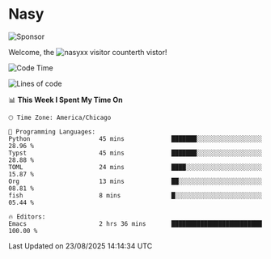 # Nasy

<!--
<p align="center">
<img height="200" src="https://github-readme-stats.vercel.app/api?username=nasyxx&count_private=true&show_icons=true&theme=dracula&include_all_commits=true"/>
<img height="200" src="https://github-readme-stats.vercel.app/api/top-langs/?username=nasyxx&theme=dracula&hide=html,jupyter+notebook&count_private=true&show_icons=true"/>
</p>

  
----------------
-->

![Sponsor](https://img.shields.io/static/v1.svg?label=Sponsor&message=%E2%9D%A4&logo=GitHub&style=flat&color=pink)
 
Welcome, the ![nasyxx visitor counter](https://count.getloli.com/get/@nasyxx?theme=rule34)th vistor!
 
<!--START_SECTION:waka-->
![Code Time](http://img.shields.io/badge/Code%20Time-4%2C752%20hrs%2050%20mins-blue)

![Lines of code](https://img.shields.io/badge/From%20Hello%20World%20I%27ve%20Written-6.3%20million%20lines%20of%20code-blue)

📊 **This Week I Spent My Time On** 

```text
🕑︎ Time Zone: America/Chicago

💬 Programming Languages: 
Python                   45 mins             ███████░░░░░░░░░░░░░░░░░░   28.96 % 
Typst                    45 mins             ███████░░░░░░░░░░░░░░░░░░   28.88 % 
TOML                     24 mins             ████░░░░░░░░░░░░░░░░░░░░░   15.87 % 
Org                      13 mins             ██░░░░░░░░░░░░░░░░░░░░░░░   08.81 % 
fish                     8 mins              █░░░░░░░░░░░░░░░░░░░░░░░░   05.44 % 

🔥 Editors: 
Emacs                    2 hrs 36 mins       █████████████████████████   100.00 % 
```


 Last Updated on 23/08/2025 14:14:34 UTC
<!--END_SECTION:waka-->

<!-- ![visitors](https://visitor-badge.laobi.icu/badge?page_id=nasyxx.nasyxx) -->
